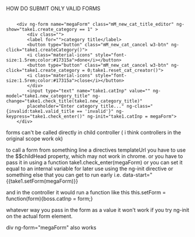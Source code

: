 HOW DO SUBMIT ONLY VALID FORMS

```

	<div ng-form name="megaForm" class="mM_new_cat_title_editor" ng-show="take1.create_category == 1" >
		<div class="">
		<label for="">category title</label>
		<button type="button" class="mM_new_cat_cancel w3-btn" ng-click="take1.createCategory()">
		<i class="material-icons" style="font-size:1.5rem;color:#17315a">done</i></button>
		<button type="button" class="mM_new_cat_cancel w3-btn" ng-click="take1.create_category = 0;take1.reset_cat_creator()">
		<i class="material-icons" style="font-size:1.5rem;color:#17315a">close</i></button>
		</div>
		<input type="text" name="take1.catInp" value="" ng-model="take1.new_category_title" ng-change="take1.check_title(take1.new_category_title)"
		placeholder="Enter category title..." ng-class="{invalid:take1.valid_title == 'invalid'}" ng-keypress="take1.check_enter()" ng-init="take1.catInp = megaForm">
	</div>
```

forms can't be called directly in child controller ( i think controllers in the original scope work ok)

to call a form from something line a directives templateUrl you have to use the 
$$childHead property, which may not work in chrome. or you have to pass it in using a function take1.check_enter(megaForm)  or you can set it equal to an internal variable for later use using the ng-init directive or something else that you can get to run early i.e. data-start="{{take1.setForm(megaForm)}}

and in the controller it would run a function like this
this.setForm = function(form){boss.catInp = form;}

whatever way you pass in the form as a value it won't work if you try ng-init on the actual form element.  

div ng-form="megaForm" also works